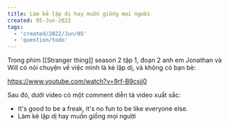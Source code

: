 ```yaml
---
title: Làm kẻ lập dị hay muốn giống mọi người
created: 05-Jun-2022
tags:
  - 'created/2022/Jun/05'
  - 'question/todo'
---
```

Trong phim [[Stranger thing]] season 2 tập 1, đoạn 2 anh em Jonathan và Will có nói chuyện về việc mình là kẻ lập dị, và không có bạn bè:

https://www.youtube.com/watch?v=9rf-B9csjj0

Sau đó, dưới video có một comment diễn tả video xuất sắc:
- It's good to be a freak, it's no fun to be like everyone else.
- Làm kẻ lập dị hay muốn giống mọi người
